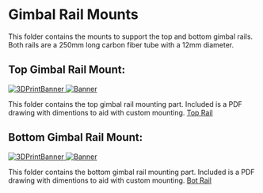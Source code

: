 # Gimbal Rail Mounts
This folder contains the mounts to support the top and bottom gimbal rails. Both rails are a 250mm long carbon fiber tube with a 12mm diameter.

## Top Gimbal Rail Mount:
<a href="https://github.com/landrs-toolkit/LANDRs-Science-Drone/tree/main/Design/MechanicalDesign/RailMounting/TopRail/PrtTopGimbalNutInsert">
         <img alt="3DPrintBanner" src="https://img.shields.io/badge/3DPrintable-STL%20Here-blueviolet">
 </a>
<a href="https://www.landrs.org/LANDRs-Science-Drone/GettingStarted/Tutorials/3DPrintInserts.html">
         <img alt="Banner" src="https://img.shields.io/badge/NutInsert-M3-FF00AA">
 </a>

This folder contains the top gimbal rail mounting part. Included is a PDF drawing with dimentions to aid with custom mounting. [Top Rail](https://github.com/landrs-toolkit/LANDRs-Science-Drone/tree/main/Design/MechanicalDesign/RailMounting/TopRail)

## Bottom Gimbal Rail Mount:
<a href="https://github.com/landrs-toolkit/LANDRs-Science-Drone/tree/main/Design/MechanicalDesign/RailMounting/BotRail/TRodGimbalMountNutInsert.STL">
         <img alt="3DPrintBanner" src="https://img.shields.io/badge/3DPrintable-STL%20Here-blueviolet">
 </a>
<a href="https://www.landrs.org/LANDRs-Science-Drone/GettingStarted/Tutorials/3DPrintInserts.html">
         <img alt="Banner" src="https://img.shields.io/badge/NutInsert-M3%20%26%20M5-FF00AA">
 </a>

This folder contains the bottom gimbal rail mounting part. Included is a PDF drawing with dimentions to aid with custom mounting. [Bot Rail](https://github.com/landrs-toolkit/LANDRs-Science-Drone/tree/main/Design/MechanicalDesign/RailMounting/TopRail)